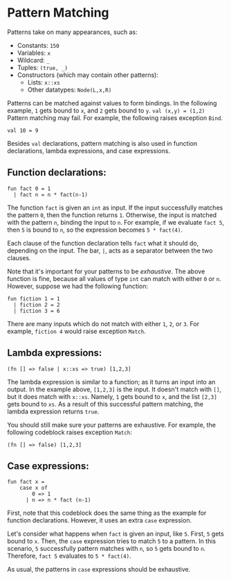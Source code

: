 # Pattern Matching
Patterns take on many appearances, such as:

- Constants: `150`
- Variables: `x`
- Wildcard: `_`
- Tuples: `(true, _)`
- Constructors (which may contain other patterns):
    - Lists: `x::xs`
    - Other datatypes: `Node(L,x,R)`

Patterns can be matched against values to form bindings. In the following example, `1` gets bound to `x`, and `2` gets bound to `y`.
```val (x,y) = (1,2)```
Pattern matching may fail. For example, the following raises exception `Bind`.

```val 10 = 9```

Besides `val` declarations, pattern matching is also used in function declarations, lambda expressions, and case expressions.
## Function declarations:
```
fun fact 0 = 1
  | fact n = n * fact(n-1)
```

The function `fact` is given an `int` as input. If the input successfully matches the pattern `0`, then the function returns `1`. Otherwise, the input is matched with the pattern `n`, binding the input to `n`. For example, if we evaluate `fact 5`, then `5` is bound to `n`, so the expression becomes `5 * fact(4)`. 
    
Each clause of the function declaration tells `fact` what it should do, depending on the input. The bar, `|`, acts as a separator between the two clauses. 
    
Note that it's important for your patterns to be *exhaustive*. The above function is fine, because all values of type `int` can match with either `0` or `n`. However, suppose we had the following function:
```
fun fiction 1 = 1
  | fiction 2 = 2
  | fiction 3 = 6
```
There are many inputs which do not match with either `1`, `2`, or `3`. For example, `fiction 4` would raise exception `Match`.

## Lambda expressions:
```(fn [] => false | x::xs => true) [1,2,3]```

The lambda expression is similar to a function; as it turns an input into an output. In the example above, `[1,2,3]` is the input. It doesn't match with `[]`, but it does match with `x::xs`. Namely, `1` gets bound to `x`, and the list `[2,3]` gets bound to `xs`. As a result of this successful pattern matching, the lambda expression returns `true`. 
    
You should still make sure your patterns are exhaustive. For example, the following codeblock raises exception `Match`:

```(fn [] => false) [1,2,3]```

## Case expressions:
```
fun fact x =
    case x of
        0 => 1
      | n => n * fact (n-1)
```
First, note that this codeblock does the same thing as the example for function declarations. However, it uses an extra `case` expression.
    
Let's consider what happens when `fact` is given an input, like `5`. First, `5` gets bound to `x`. Then, the `case` expression tries to match `5` to a pattern. In this scenario, `5` successfully pattern matches with `n`, so `5` gets bound to `n`. Therefore, `fact 5` evaluates to `5 * fact(4)`. 
    
As usual, the patterns in `case` expressions should be exhaustive.
